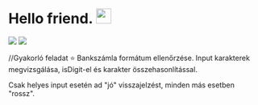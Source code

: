 # Hello friend. <img src="https://raw.githubusercontent.com/MartinHeinz/MartinHeinz/master/wave.gif" width="30px"> 
![](https://img.shields.io/badge/Language-C-informational?style=flat&logo=<LOGO_NAME>&logoColor=white&color=2bbc8a) ![](https://img.shields.io/badge/Practice-informational?style=flat&logo=<LOGO_NAME>&logoColor=white&color=dbde31)

//Gyakorló feladat ⭐
Bankszámla formátum ellenőrzése.
Input karakterek megvizsgálása, isDigit-el és karakter összehasonlítással.

Csak helyes input esetén ad "jó" visszajelzést, minden más esetben "rossz".
